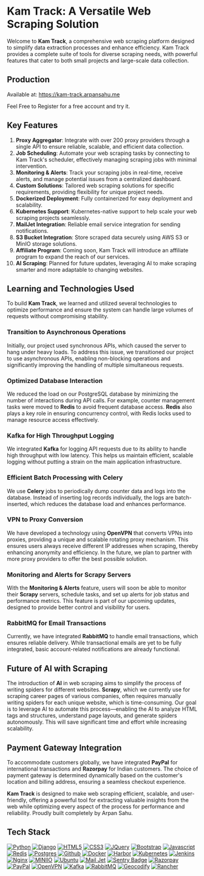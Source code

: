 # Kam Track: A Versatile Web Scraping Solution

Welcome to **Kam Track**, a comprehensive web scraping platform designed to simplify data extraction processes and enhance efficiency. Kam Track provides a complete suite of tools for diverse scraping needs, with powerful features that cater to both small projects and large-scale data collection.

## Production

Available at: https://kam-track.arpansahu.me

Feel Free to Register for a free account and try it.

## Key Features

1. **Proxy Aggregator**: Integrate with over 200 proxy providers through a single API to ensure reliable, scalable, and efficient data collection.
2. **Job Scheduling**: Automate your web scraping tasks by connecting to Kam Track's scheduler, effectively managing scraping jobs with minimal intervention.
3. **Monitoring & Alerts**: Track your scraping jobs in real-time, receive alerts, and manage potential issues from a centralized dashboard.
4. **Custom Solutions**: Tailored web scraping solutions for specific requirements, providing flexibility for unique project needs.
5. **Dockerized Deployment**: Fully containerized for easy deployment and scalability.
6. **Kubernetes Support**: Kubernetes-native support to help scale your web scraping projects seamlessly.
7. **MailJet Integration**: Reliable email service integration for sending notifications.
8. **S3 Bucket Integration**: Store scraped data securely using AWS S3 or MinIO storage solutions.
9. **Affiliate Program**: Coming soon, Kam Track will introduce an affiliate program to expand the reach of our services.
10. **AI Scraping**: Planned for future updates, leveraging AI to make scraping smarter and more adaptable to changing websites.

## Learning and Technologies Used

To build **Kam Track**, we learned and utilized several technologies to optimize performance and ensure the system can handle large volumes of requests without compromising stability.

### Transition to Asynchronous Operations
Initially, our project used synchronous APIs, which caused the server to hang under heavy loads. To address this issue, we transitioned our project to use asynchronous APIs, enabling non-blocking operations and significantly improving the handling of multiple simultaneous requests.

### Optimized Database Interaction
We reduced the load on our PostgreSQL database by minimizing the number of interactions during API calls. For example, counter management tasks were moved to **Redis** to avoid frequent database access. **Redis** also plays a key role in ensuring concurrency control, with Redis locks used to manage resource access effectively.

### Kafka for High Throughput Logging
We integrated **Kafka** for logging API requests due to its ability to handle high throughput with low latency. This helps us maintain efficient, scalable logging without putting a strain on the main application infrastructure.

### Efficient Batch Processing with Celery
We use **Celery** jobs to periodically dump counter data and logs into the database. Instead of inserting log records individually, the logs are batch-inserted, which reduces the database load and enhances performance.

### VPN to Proxy Conversion
We have developed a technology using **OpenVPN** that converts VPNs into proxies, providing a unique and scalable rotating proxy mechanism. This ensures users always receive different IP addresses when scraping, thereby enhancing anonymity and efficiency. In the future, we plan to partner with more proxy providers to offer the best possible solution.

### Monitoring and Alerts for Scrapy Servers
With the **Monitoring & Alerts** feature, users will soon be able to monitor their **Scrapy** servers, schedule tasks, and set up alerts for job status and performance metrics. This feature is part of our upcoming updates, designed to provide better control and visibility for users.

### RabbitMQ for Email Transactions
Currently, we have integrated **RabbitMQ** to handle email transactions, which ensures reliable delivery. While transactional emails are yet to be fully integrated, basic account-related notifications are already functional.

## Future of AI with Scraping
The introduction of **AI** in web scraping aims to simplify the process of writing spiders for different websites. **Scrapy**, which we currently use for scraping career pages of various companies, often requires manually writing spiders for each unique website, which is time-consuming. Our goal is to leverage AI to automate this process—enabling the AI to analyze HTML tags and structures, understand page layouts, and generate spiders autonomously. This will save significant time and effort while increasing scalability.

## Payment Gateway Integration
To accommodate customers globally, we have integrated **PayPal** for international transactions and **Razorpay** for Indian customers. The choice of payment gateway is determined dynamically based on the customer's location and billing address, ensuring a seamless checkout experience.

**Kam Track** is designed to make web scraping efficient, scalable, and user-friendly, offering a powerful tool for extracting valuable insights from the web while optimizing every aspect of the process for performance and reliability. Proudly built completely by Arpan Sahu.


## Tech Stack

[![Python](https://img.shields.io/badge/Python-3776AB?style=for-the-badge&logo=python&logoColor=white)](https://www.python.org/)
[![Django](https://img.shields.io/badge/Django-092E20?style=for-the-badge&logo=django&logoColor=white)](https://www.djangoproject.com/)
[![HTML5](https://img.shields.io/badge/html5-%23E34F26.svg?style=for-the-badge&logo=html5&logoColor=white)](https://developer.mozilla.org/en-US/docs/Glossary/HTML5)
[![CSS3](https://img.shields.io/badge/css3-%231572B6.svg?style=for-the-badge&logo=css3&logoColor=white)](https://developer.mozilla.org/en-US/docs/Web/CSS)
[![JQuery](https://img.shields.io/badge/jQuery-0769AD?style=for-the-badge&logo=jquery&logoColor=white)](https://jquery.com/)
[![Bootstrap](https://img.shields.io/badge/Bootstrap-563D7C?style=for-the-badge&logo=bootstrap&logoColor=white)](https://getbootstrap.com/)
[![Javascript](https://img.shields.io/badge/JavaScript-323330?style=for-the-badge&logo=javascript&logoColor=F7DF1E)](https://www.javascript.com/)
[![Redis](https://img.shields.io/badge/redis-%23DD0031.svg?style=for-the-badge&logo=redis&logoColor=white)](https://redis.io/docs/)
[![Postgres](https://img.shields.io/badge/postgres-%23316192.svg?style=for-the-badge&logo=postgresql&logoColor=white)](https://www.postgresql.org/docs/)
[![Github](https://img.shields.io/badge/GitHub-100000?style=for-the-badge&logo=github&logoColor=white)](https://www.github.com/)
[![Docker](https://img.shields.io/badge/Docker-2CA5E0?style=for-the-badge&logo=docker&logoColor=white)](https://www.docker.com/)
[![Harbor](https://img.shields.io/badge/HARBOR-TEXT?style=for-the-badge&logo=harbor&logoColor=white&color=blue)](https://goharbor.io/)
[![Kubernetes](https://img.shields.io/badge/kubernetes-326ce5.svg?&style=for-the-badge&logo=kubernetes&logoColor=white)](https://kubernetes.io/)
[![Jenkins](https://img.shields.io/badge/Jenkins-D24939?style=for-the-badge&logo=Jenkins&logoColor=white)](https://www.jenkins.io/)
[![Nginx](https://img.shields.io/badge/Nginx-009639?style=for-the-badge&logo=nginx&logoColor=white)](https://nginx.org/en/)
[![MINIIO](https://img.shields.io/badge/MINIO-TEXT?style=for-the-badge&logo=minio&logoColor=white&color=%23C72E49)](https://min.io/)
[![Ubuntu](https://img.shields.io/badge/Ubuntu-E95420?style=for-the-badge&logo=ubuntu&logoColor=white)](https://ubuntu.com/)
[![Mail Jet](https://img.shields.io/badge/MAILJET-9933CC?style=for-the-badge&logo=minutemailer&logoColor=white)](https://mailjet.com/)
[![Sentry Badge](https://img.shields.io/badge/Sentry-362D59?logo=sentry&logoColor=fff&style=for-the-badge)](https://sentry.io)
[![Razorpay](https://img.shields.io/badge/Razorpay-02042B?style=for-the-badge&logo=razorpay&logoColor=white)](https://razorpay.com/)
[![PayPal](https://img.shields.io/badge/PayPal-00457C?style=for-the-badge&logo=paypal&logoColor=white)](https://www.paypal.com/)
[![OpenVPN](https://img.shields.io/badge/OpenVPN-FF7F00?style=for-the-badge&logo=openvpn&logoColor=white)](https://openvpn.net/)
[![Kafka](https://img.shields.io/badge/Apache%20Kafka-231F20?style=for-the-badge&logo=apache-kafka&logoColor=white)](https://kafka.apache.org/)
[![RabbitMQ](https://img.shields.io/badge/RabbitMQ-FF6600?style=for-the-badge&logo=rabbitmq&logoColor=white)](https://www.rabbitmq.com/)
[![Geocodify](https://img.shields.io/badge/Geocodify-000000?style=for-the-badge&logo=geocodify&logoColor=white)](https://geocodify.com/)
[![Rancher](https://img.shields.io/badge/Rancher-0075A8?style=for-the-badge&logo=rancher&logoColor=white)](https://rancher.com/)


